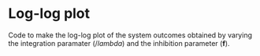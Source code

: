 # Log-log plot

Code to make the log-log plot of the system outcomes obtained by varying the integration paramater ($/lambda$) and the inhibition parameter (**f**).
